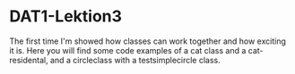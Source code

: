 # DAT1-Lektion3
The first time I'm showed how classes can work together and how exciting it is.
Here you will find some code examples of a cat class and a cat-residental, and a circleclass with a testsimplecircle class.
